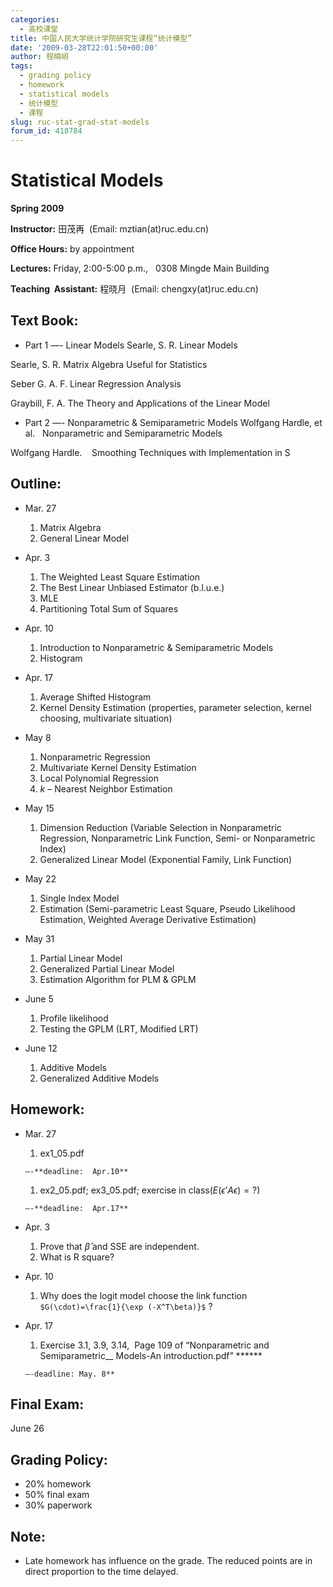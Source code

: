 ```yaml
---
categories:
  - 高校课堂
title: 中国人民大学统计学院研究生课程“统计模型”
date: '2009-03-28T22:01:50+00:00'
author: 程曉岄
tags:
  - grading policy
  - homework
  - statistical models
  - 统计模型
  - 课程
slug: ruc-stat-grad-stat-models
forum_id: 418784
---
```


# Statistical Models

**Spring 2009**

**Instructor:** 田茂再  (Email: mztian(at)ruc.edu.cn)

**Office Hours:** by appointment

**Lectures:** Friday, 2:00-5:00 p.m.,   0308 Mingde Main Building

**Teaching  Assistant:** 程晓月  (Email: chengxy(at)ruc.edu.cn)
<!--more-->

## Text Book:

  * Part 1 —- Linear Models
Searle, S. R. Linear Models

Searle, S. R. Matrix Algebra Useful for Statistics

Seber G. A. F. Linear Regression Analysis

Graybill, F. A. The Theory and Applications of the Linear Model</ul>

  * Part 2 —- Nonparametric & Semiparametric Models
Wolfgang Hardle, et al.   Nonparametric and Semiparametric Models

Wolfgang Hardle.    Smoothing Techniques with Implementation in S</ul>

## Outline:

  * Mar. 27
      1. Matrix Algebra
      1. General Linear Model

  * Apr. 3
      1. The Weighted Least Square Estimation
      1. The Best Linear Unbiased Estimator (b.l.u.e.)
      1. MLE
      1. Partitioning Total Sum of Squares

  * Apr. 10
      1. Introduction to Nonparametric & Semiparametric Models
      1. Histogram

  * Apr. 17
      1. Average Shifted Histogram
      1. Kernel Density Estimation (properties, parameter selection, kernel choosing, multivariate situation)

  * May 8
      1. Nonparametric Regression
      1. Multivariate Kernel Density Estimation
      1. Local Polynomial Regression
      1. _k_ – Nearest Neighbor Estimation

  * May 15
      1. Dimension Reduction (Variable Selection in Nonparametric Regression, Nonparametric Link Function, Semi- or Nonparametric Index)
      1. Generalized Linear Model (Exponential Family, Link Function)

  * May 22
      1. Single Index Model
      1. Estimation (Semi-parametric Least Square, Pseudo Likelihood Estimation, Weighted Average Derivative Estimation)

  * May 31
      1. Partial Linear Model
      1. Generalized Partial Linear Model
      1. Estimation Algorithm for PLM & GPLM

  * June 5
      1. Profile likelihood
      1. Testing the GPLM (LRT, Modified LRT)

  * June 12
      1. Additive Models
      2. Generalized Additive Models

## Homework:

  * Mar. 27
      1. ex1_05.pdf

        —-**deadline:  Apr.10**
      1. ex2\_05.pdf; ex3\_05.pdf; exercise in class($E(\epsilon’ A \epsilon)=?$)

        —-**deadline:  Apr.17**

  * Apr. 3
      1. Prove that $\hat{\beta}$ and SSE are independent.
      1. What is R square?

  * Apr. 10
      1. Why does the logit model choose the link function `$G(\cdot)=\frac{1}{\exp (-X^T\beta)}$` ?

  * Apr. 17
      1. Exercise 3.1, 3.9, 3.14,  Page 109 of “Nonparametric and Semiparametric__ Models-An introduction.pdf” ******

        —-deadline: May. 8**

## Final Exam:

June 26

## Grading Policy:

  * 20% homework
  * 50% final exam
  * 30% paperwork

## Note:

  * Late homework has influence on the grade. The reduced points are in direct proportion to the time delayed.
